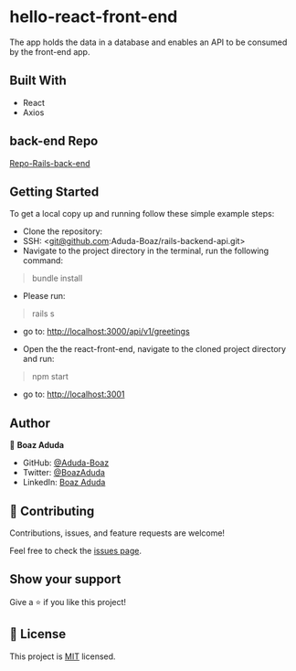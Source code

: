 # hello-react-front-end

The app holds the data in a database and enables an API to be consumed by the front-end app.

## Built With

- React
- Axios

## back-end Repo

[Repo-Rails-back-end](https://github.com/Aduda-Boaz/rails-backend-api)

## Getting Started

To get a local copy up and running follow these simple example steps:

- Clone the repository:
- SSH: <git@github.com:Aduda-Boaz/rails-backend-api.git>
- Navigate to the project directory in the terminal, run the following command:

> bundle install

- Please run:

> rails s

- go to: <http://localhost:3000/api/v1/greetings>

- Open the the react-front-end, navigate to the cloned project directory and run:

> npm start

- go to: <http://localhost:3001>

## Author

👤 **Boaz Aduda**

- GitHub: [@Aduda-Boaz](https://github.com/Aduda-Boaz)
- Twitter: [@BoazAduda](https://twitter.com/BoazAduda)
- LinkedIn: [Boaz Aduda](https://www.linkedin.com/in/boaz-aduda/)

## 🤝 Contributing

Contributions, issues, and feature requests are welcome!

Feel free to check the [issues page](../../issues/).

## Show your support

Give a ⭐️ if you like this project!

## 📝 License

This project is [MIT](./MIT.md) licensed.
